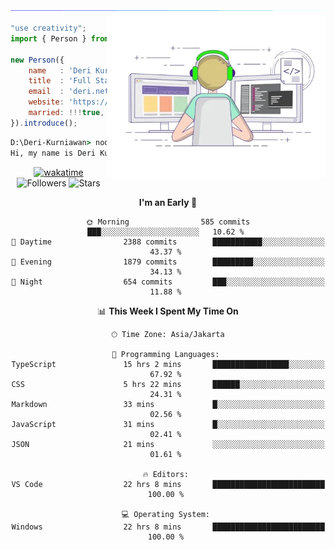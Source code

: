 <img src="/assets/images/horizontal-divider-gradient.gif">

<picture> 
<a href="https://media.giphy.com/media/SWoSkN6DxTszqIKEqv/giphy.gif" alt="Developer">
<img src="/assets//images/developer.webp" align="right" width="350">
</a>
</picture>

```js
"use creativity";
import { Person } from 'indonesia';

new Person({
    name   : 'Deri Kurniawan',
    title  : 'Full Stack Developer',
    email  : 'deri.netuchi@gmail.com',
    website: 'https://deri.my.id',
    married: !!!true,
}).introduce();
```

```cmd
D:\Deri-Kurniawan> node index.js
Hi, my name is Deri Kurniawan, I'm a Full Stack Developer from Indonesia.
```
<div align="center">

[![wakatime](https://wakatime.com/badge/user/22520ecf-cee6-4d59-a21f-b5d7f4f8e491.svg)](https://wakatime.com/@22520ecf-cee6-4d59-a21f-b5d7f4f8e491) ![Followers](https://img.shields.io/github/followers/Deri-Kurniawan?label=Followers) ![Stars](https://img.shields.io/github/stars/Deri-Kurniawan?label=Stars)

<!--START_SECTION:waka-->
**I'm an Early 🐤** 

```text
🌞 Morning                585 commits         ███░░░░░░░░░░░░░░░░░░░░░░   10.62 % 
🌆 Daytime                2388 commits        ███████████░░░░░░░░░░░░░░   43.37 % 
🌃 Evening                1879 commits        █████████░░░░░░░░░░░░░░░░   34.13 % 
🌙 Night                  654 commits         ███░░░░░░░░░░░░░░░░░░░░░░   11.88 % 
```

📊 **This Week I Spent My Time On** 

```text
🕑︎ Time Zone: Asia/Jakarta

💬 Programming Languages: 
TypeScript               15 hrs 2 mins       █████████████████░░░░░░░░   67.92 % 
CSS                      5 hrs 22 mins       ██████░░░░░░░░░░░░░░░░░░░   24.31 % 
Markdown                 33 mins             █░░░░░░░░░░░░░░░░░░░░░░░░   02.56 % 
JavaScript               31 mins             █░░░░░░░░░░░░░░░░░░░░░░░░   02.41 % 
JSON                     21 mins             ░░░░░░░░░░░░░░░░░░░░░░░░░   01.61 % 

🔥 Editors: 
VS Code                  22 hrs 8 mins       █████████████████████████   100.00 % 

💻 Operating System: 
Windows                  22 hrs 8 mins       █████████████████████████   100.00 % 
```
